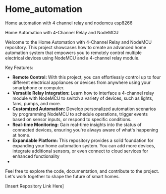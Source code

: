# Home_automation
Home automation with 4 channel relay and nodemcu esp8266


Home Automation with 4-Channel Relay and NodeMCU

Welcome to the Home Automation with 4-Channel Relay and NodeMCU repository. This project showcases how to create an advanced home automation system that empowers you to remotely control multiple electrical devices using NodeMCU and a 4-channel relay module.

Key Features:
- **Remote Control:** With this project, you can effortlessly control up to four different electrical appliances or devices from anywhere using your smartphone or computer.
- **Versatile Relay Integration:** Learn how to interface a 4-channel relay module with NodeMCU to switch a variety of devices, such as lights, fans, pumps, and more.
- **Customized Automation:** Develop personalized automation scenarios by programming NodeMCU to schedule operations, trigger events based on sensor inputs, or respond to specific conditions.
- **Real-time Monitoring:** Gain real-time insights into the status of connected devices, ensuring you're always aware of what's happening at home.
- **Expandable Platform:** This repository provides a solid foundation for expanding your home automation system. You can add more devices, integrate additional sensors, or even connect to cloud services for enhanced functionality
- 
Feel free to explore the code, documentation, and contribute to the project. Let's work together to shape the future of smart homes.

[Insert Repository Link Here]
